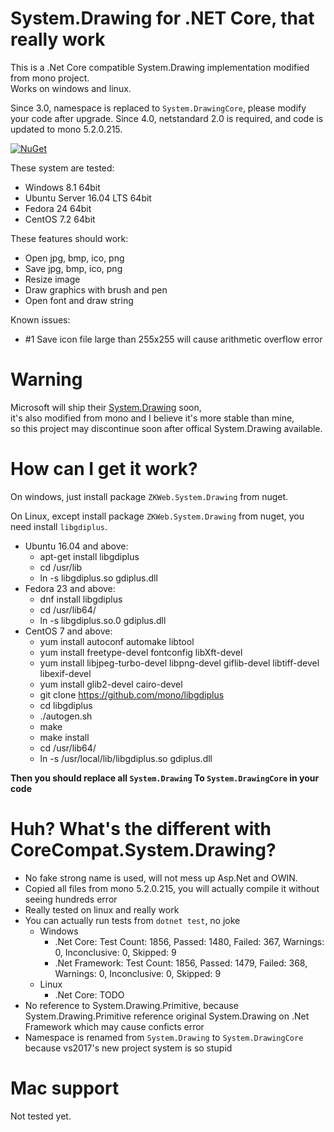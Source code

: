 # System.Drawing for .NET Core, that really work

This is a .Net Core compatible System.Drawing implementation modified from mono project.<br/>
Works on windows and linux.

Since 3.0, namespace is replaced to `System.DrawingCore`, please modify your code after upgrade.
Since 4.0, netstandard 2.0 is required, and code is updated to mono 5.2.0.215.

[![NuGet](https://buildstats.info/nuget/ZKWeb.System.Drawing)](http://www.nuget.org/packages/ZKWeb.System.Drawing)

These system are tested:

- Windows 8.1 64bit
- Ubuntu Server 16.04 LTS 64bit
- Fedora 24 64bit
- CentOS 7.2 64bit

These features should work:

- Open jpg, bmp, ico, png
- Save jpg, bmp, ico, png 
- Resize image
- Draw graphics with brush and pen
- Open font and draw string

Known issues:

- #1 Save icon file large than 255x255 will cause arithmetic overflow error

# Warning

Microsoft will ship their [System.Drawing](https://github.com/dotnet/corefx/tree/master/src/System.Drawing.Common) soon,<br/>
it's also modified from mono and I believe it's more stable than mine,<br/>
so this project may discontinue soon after offical System.Drawing available.<br/>

# How can I get it work?

On windows, just install package `ZKWeb.System.Drawing` from nuget.

On Linux, except install package `ZKWeb.System.Drawing` from nuget, you need install `libgdiplus`.<br/>

- Ubuntu 16.04 and above:
	- apt-get install libgdiplus
	- cd /usr/lib
	- ln -s libgdiplus.so gdiplus.dll
- Fedora 23 and above:
	- dnf install libgdiplus
	- cd /usr/lib64/
	- ln -s libgdiplus.so.0 gdiplus.dll
- CentOS 7 and above:
	- yum install autoconf automake libtool
	- yum install freetype-devel fontconfig libXft-devel
	- yum install libjpeg-turbo-devel libpng-devel giflib-devel libtiff-devel libexif-devel
	- yum install glib2-devel cairo-devel
	- git clone https://github.com/mono/libgdiplus
	- cd libgdiplus
	- ./autogen.sh
	- make
	- make install
	- cd /usr/lib64/
	- ln -s /usr/local/lib/libgdiplus.so gdiplus.dll

**Then you should replace all `System.Drawing` To `System.DrawingCore` in your code**

# Huh? What's the different with CoreCompat.System.Drawing?

- No fake strong name is used, will not mess up Asp.Net and OWIN.
- Copied all files from mono 5.2.0.215, you will actually compile it without seeing hundreds error
- Really tested on linux and really work
- You can actually run tests from `dotnet test`, no joke
	- Windows
		- .Net Core: Test Count: 1856, Passed: 1480, Failed: 367, Warnings: 0, Inconclusive: 0, Skipped: 9
		- .Net Framework: Test Count: 1856, Passed: 1479, Failed: 368, Warnings: 0, Inconclusive: 0, Skipped: 9
	- Linux
		- .Net Core: TODO
- No reference to System.Drawing.Primitive, because System.Drawing.Primitive reference original System.Drawing on .Net Framework which may cause conficts error
- Namespace is renamed from `System.Drawing` to `System.DrawingCore` because vs2017's new project system is so stupid

# Mac support

Not tested yet.
